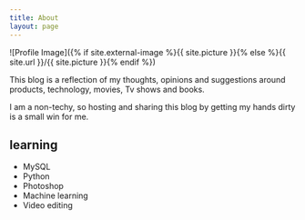 ```yaml
---
title: About
layout: page
---
```

![Profile Image]({% if site.external-image %}{{ site.picture }}{% else %}{{ site.url }}/{{ site.picture }}{% endif %})



<p>This blog is a reflection of my thoughts, opinions and suggestions around products, technology, movies, Tv shows and books.</p>

<p> I am a non-techy, so hosting and sharing this blog by getting my hands dirty is a small win for me. </p>

<h2>learning</h2>

<ul class="skill-list">
	<li> MySQL </li>
	<li> Python </li>
	<li> Photoshop </li>
	<li> Machine learning </li>
	<li> Video editing </li>
 </ul>

